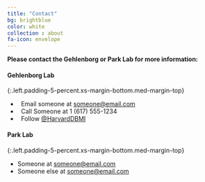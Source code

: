 ```yaml
---
title: "Contact"
bg: brightblue
color: white
collection : about
fa-icon: envelope
---
```


**Please contact the Gehlenborg or Park Lab for more information:**


#### Gehlenborg Lab
{:.left.padding-5-percent.xs-margin-bottom.med-margin-top}
- <i class="fa fa-fw fa-envelope"></i>&nbsp; Email someone at [someone@email.com](mailto:someone@email.com)
- <i class="fa fa-fw fa-phone"></i>&nbsp; Call Someone at 1 (617) 555-1234
- <i class="fa fa-fw fa-twitter"></i>&nbsp; Follow [@HarvardDBMI](https://twitter.com/HarvardDBMI)


#### Park Lab
{:.left.padding-5-percent.xs-margin-bottom.med-margin-top}
- Someone at [someone@email.com](mailto:someone@email.com)
- Someone else at [someone@email.com](mailto:someone@email.com)